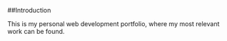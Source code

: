 ##Introduction 

This is my personal web development portfolio, where my most relevant work can be found.